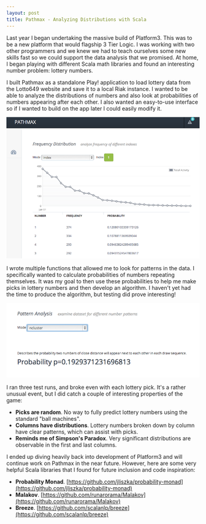 ```yaml
---
layout: post
title: Pathmax - Analyzing Distributions with Scala
---
```


Last year I began undertaking the massive build of Platform3. This was to be a new platform that would flagship 3 Tier Logic. I was working with two other programmers and we knew we had to teach ourselves some new skills fast so we could support the data analysis that we promised. At home, I began playing with different Scala math libraries and found an interesting number problem: lottery numbers.

I built Pathmax as a standalone Play! application to load lottery data from the Lotto649 website and save it to a local Riak instance. I wanted to be able to analyze the distributions of numbers and also look at probabilities of numbers appearing after each other. I also wanted an easy-to-use interface so if I wanted to build on the app later I could easily modify it.

<img src="/uploads/pathmax_screenshot.png" class="thumbnail col-md-12">

I wrote multiple functions that allowed me to look for patterns in the data. I specifically wanted to calculate probabilities of numbers repeating themselves. It was my goal to then use these probabilities to help me make picks in lottery numbers and then develop an algorithm. I haven't yet had the time to produce the algorithm, but testing did prove interesting!

<img src="/uploads/pathmax_screenshot2.png" class="thumbnail col-md-12">

I ran three test runs, and broke even with each lottery pick. It's a rather unusual event, but I did catch a couple of interesting properties of the game:

+ <b>Picks are random</b>. No way to fully predict lottery numbers using the standard "ball machines".
+ <b>Columns have distributions</b>. Lottery numbers broken down by column have clear patterns, which can assist with picks.
+ <b>Reminds me of Simpson's Paradox</b>. Very significant distributions are observable in the first and last columns.

I ended up diving heavily back into development of Platform3 and will continue work on Pathmax in the near future. However, here are some very helpful Scala libraries that I found for future inclusion and code inspiration:

+ <b>Probability Monad</b>. [https://github.com/jliszka/probability-monad](https://github.com/jliszka/probability-monad)
+ <b>Malakov</b>. [https://github.com/runarorama/Malakov](https://github.com/runarorama/Malakov)
+ <b>Breeze</b>. [https://github.com/scalanlp/breeze](https://github.com/scalanlp/breeze)  

